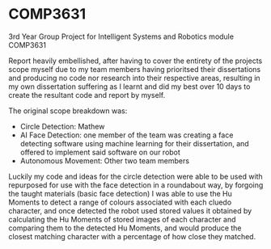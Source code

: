 # COMP3631
3rd Year Group Project for Intelligent Systems and Robotics module COMP3631

Report heavily embellished, after having to cover the entirety of the projects scope myself due to my team members having prioritsed their dissertations and producing no code nor research into their respective areas, resulting in my own dissertation suffering as I learnt and did my best over 10 days to create the resultant code and report by myself. 

The original scope breakdown was:
- Circle Detection: Mathew
- AI Face Detection: one member of the team was creating a face detecting software using machine learning for their dissertation, and offered to implement said software on our robot
- Autonomous Movement: Other two team members

Luckily my code and ideas for the circle detection were able to be used with repurposed for use with the face detection in a roundabout way, by forgoing the taught materials (basic face detection) I was able to use the Hu Moments to detect a range of colours associated with each cluedo character, and once detected the robot used stored values it obtained by calculating the Hu Moments of stored images of each character and comparing them to the detected Hu Moments, and would produce the closest matching character with a percentage of how close they matched. 
